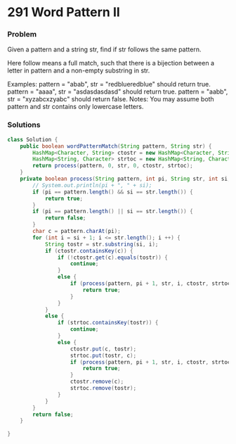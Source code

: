 # 291 Word Pattern II

### Problem
Given a pattern and a string str, find if str follows the same pattern.

Here follow means a full match, such that there is a bijection between a letter in pattern and a non-empty substring in str.

Examples:
pattern = "abab", str = "redblueredblue" should return true.
pattern = "aaaa", str = "asdasdasdasd" should return true.
pattern = "aabb", str = "xyzabcxzyabc" should return false.
Notes:
You may assume both pattern and str contains only lowercase letters.

### Solutions
```java
class Solution {
    public boolean wordPatternMatch(String pattern, String str) {
        HashMap<Character, String> ctostr = new HashMap<Character, String>();
        HashMap<String, Character> strtoc = new HashMap<String, Character>();
        return process(pattern, 0, str, 0, ctostr, strtoc);
    }
    private boolean process(String pattern, int pi, String str, int si, HashMap<Character, String> ctostr, HashMap<String, Character> strtoc) {
        // System.out.println(pi + ", " + si);
        if (pi == pattern.length() && si == str.length()) {
            return true;
        }
        if (pi == pattern.length() || si == str.length()) {
            return false;
        }
        char c = pattern.charAt(pi);
        for (int i = si + 1; i <= str.length(); i ++) {
            String tostr = str.substring(si, i);
            if (ctostr.containsKey(c)) {
                if (!ctostr.get(c).equals(tostr)) {
                    continue;
                }
                else {
                    if (process(pattern, pi + 1, str, i, ctostr, strtoc)){
                        return true;
                    }   
                }
            }
            else {
                if (strtoc.containsKey(tostr)) {
                    continue;
                }
                else {
                    ctostr.put(c, tostr);
                    strtoc.put(tostr, c);
                    if (process(pattern, pi + 1, str, i, ctostr, strtoc)) {
                        return true;
                    }
                    ctostr.remove(c);
                    strtoc.remove(tostr);
                }
            }
        }
        return false;
    }
    
}
```